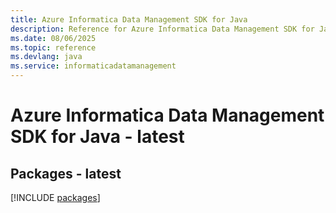 ```yaml
---
title: Azure Informatica Data Management SDK for Java
description: Reference for Azure Informatica Data Management SDK for Java
ms.date: 08/06/2025
ms.topic: reference
ms.devlang: java
ms.service: informaticadatamanagement
---
```

# Azure Informatica Data Management SDK for Java - latest
## Packages - latest
[!INCLUDE [packages](informatica-data-management-index.md)]